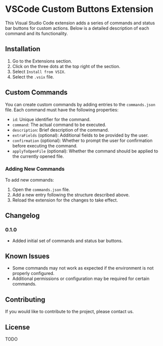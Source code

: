 # VSCode Custom Buttons Extension

This Visual Studio Code extension adds a series of commands and status bar buttons for custom actions. Below is a detailed description of each command and its functionality.

## Installation

1. Go to the Extensions section.
2. Click on the three dots at the top right of the section.
3. Select `Install from VSIX`.
4. Select the `.vsix` file.

## Custom Commands

You can create custom commands by adding entries to the `commands.json` file. Each command must have the following properties:

- `id`: Unique identifier for the command.
- `command`: The actual command to be executed.
- `description`: Brief description of the command.
- `extraFields` (optional): Additional fields to be provided by the user.
- `confirmation` (optional): Whether to prompt the user for confirmation before executing the command.
- `applyToOpenFile` (optional): Whether the command should be applied to the currently opened file.

### Adding New Commands

To add new commands:

1. Open the `commands.json` file.
2. Add a new entry following the structure described above.
3. Reload the extension for the changes to take effect.

## Changelog

### 0.1.0

- Added initial set of commands and status bar buttons.

## Known Issues

- Some commands may not work as expected if the environment is not properly configured.
- Additional permissions or configuration may be required for certain commands.

## Contributing

If you would like to contribute to the project, please contact us.

## License

TODO